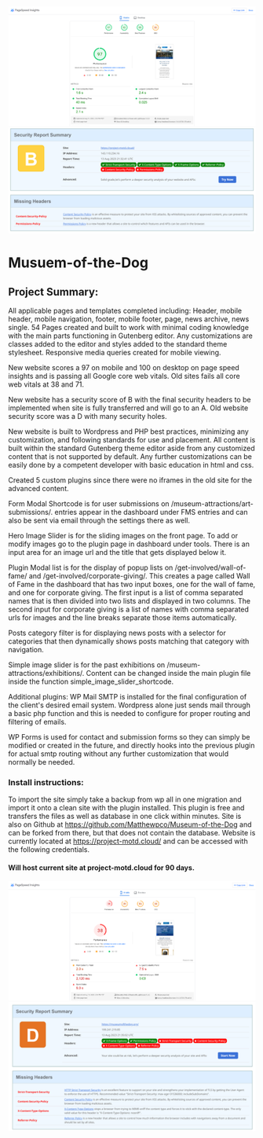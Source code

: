 ![](https://raw.githubusercontent.com/Matthewpco/Museum-of-the-Dog/main/wp-content/themes/museumofthedog/imgs/motd-page-speed.png)
![](https://raw.githubusercontent.com/Matthewpco/Museum-of-the-Dog/main/wp-content/themes/museumofthedog/imgs/motd-security-score.png)

# Musuem-of-the-Dog

## Project Summary:
All applicable pages and templates completed including: Header, mobile header, mobile navigation, footer, mobile footer, page, news archive, news single.
54 Pages created and built to work with minimal coding knowledge with the main parts functioning in Gutenberg editor.
Any customizations are classes added to the editor and styles added to the standard theme stylesheet.
Responsive media queries created for mobile viewing.

New website scores a 97 on mobile and 100 on desktop on page speed insights and is passing all Google core web vitals.
Old sites fails all core web vitals at 38 and 71.

New website has a security score of B with the final security headers to be implemented when site is fully transferred and will go to an A.
Old website security score was a D with many security holes.

New website is built to Wordpress and PHP best practices, minimizing any customization, and following standards for use and placement.
All content is built within the standard Gutenberg theme editor aside from any customized content that is not supported by default. Any further customizations can be easily done by a competent developer with basic education in html and css.

Created 5 custom plugins since there were no iframes in the old site for the advanced content.

Form Modal Shortcode is for user submissions on /museum-attractions/art-submissions/. entries appear in the dashboard under FMS entries and can also be sent via email through the settings there as well.

Hero Image Slider is for the sliding images on the front page. To add or modify images go to the plugin page in dashboard under tools. There is an input area for an image url and the title that gets displayed below it.

Plugin Modal list is for the display of popup lists on /get-involved/wall-of-fame/ and /get-involved/corporate-giving/. This creates a page called Wall of Fame in the dashboard that has two input boxes, one for the wall of fame, and one for corporate giving. The first input is a list of comma separated names that is then divided into two lists and displayed in two columns. The second input for corporate giving is a list of names with comma separated urls for images and the line breaks separate those items automatically.

Posts category filter is for displaying news posts with a selector for categories that then dynamically shows posts matching that category with navigation.

Simple image slider is for the past exhibitions on /museum-attractions/exhibitions/. Content can be changed inside the main plugin file inside the function simple_image_slider_shortcode.

Additional plugins:
WP Mail SMTP is installed for the final configuration of the client's desired email system. Wordpress alone just sends mail through a basic php function and this is needed to configure for proper routing and filtering of emails.

WP Forms is used for contact and submission forms so they can simply be modified or created in the future, and directly hooks into the previous plugin for actual smtp routing without any further customization that would normally be needed.

### Install instructions:
To import the site simply take a backup from wp all in one migration and import it onto a clean site with the plugin installed. This plugin is free and transfers the files as well as database in one click within minutes. Site is also on Github at https://github.com/Matthewpco/Museum-of-the-Dog and can be forked from there, but that does not contain the database. Website is currently located at https://project-motd.cloud/ and can be accessed with the following credentials.

#### Will host current site at project-motd.cloud for 90 days.

![](https://raw.githubusercontent.com/Matthewpco/Museum-of-the-Dog/main/wp-content/themes/museumofthedog/imgs/motd-old-score.png)
![](https://raw.githubusercontent.com/Matthewpco/Museum-of-the-Dog/main/wp-content/themes/museumofthedog/imgs/motd-old-security-score.png)
